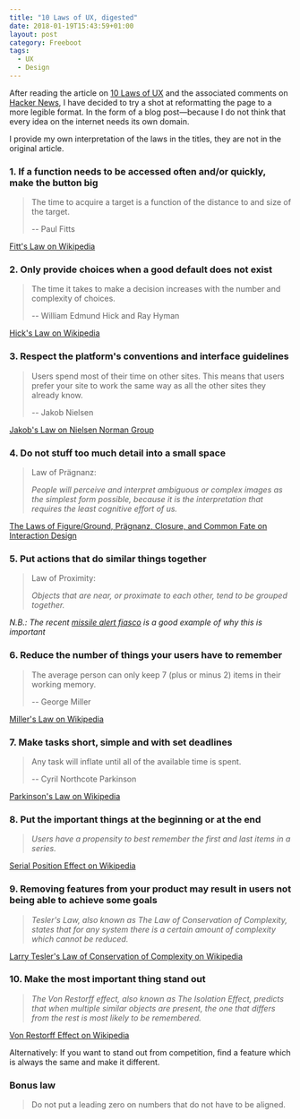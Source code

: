 ```yaml
---
title: "10 Laws of UX, digested"
date: 2018-01-19T15:43:59+01:00
layout: post
category: Freeboot
tags:
  - UX
  - Design
---
```


After reading the article on [10 Laws of UX](https://lawsofux.com/) and the associated comments on [Hacker News](https://news.ycombinator.com/item?id=16185118), I have decided to try a shot at reformatting the page to a more legible format. In the form of a blog post—because I do not think that every idea on the internet needs its own domain.

I provide my own interpretation of the laws in the titles, they are not in the original article.

### 1. If a function needs to be accessed often and/or quickly, make the button big

> The time to acquire a target is a function of the distance to and size of the target.
> 
> -- Paul Fitts

[Fitt's Law on Wikipedia](https://en.wikipedia.org/wiki/Fitts%27s_law)

### 2. Only provide choices when a good default does not exist

> The time it takes to make a decision increases with the number and complexity of choices.
>
> -- William Edmund Hick and Ray Hyman

[Hick's Law on Wikipedia](https://en.wikipedia.org/wiki/Hick%27s_law)

### 3. Respect the platform's conventions and interface guidelines

> Users spend most of their time on other sites. This means that users prefer your site to work the same way as all the other sites they already know.
>
> -- Jakob Nielsen

[Jakob's Law on Nielsen Norman Group](https://www.nngroup.com/videos/jakobs-law-internet-ux/)

### 4. Do not stuff too much detail into a small space

> Law of Prägnanz:
>
> _People will perceive and interpret ambiguous or complex images as the simplest form possible, because it is the interpretation that requires the least cognitive effort of us._

[The Laws of Figure/Ground, Prägnanz, Closure, and Common Fate on Interaction Design](https://www.interaction-design.org/literature/article/the-laws-of-figure-ground-praegnanz-closure-and-common-fate-gestalt-principles-3)

### 5. Put actions that do similar things together

> Law of Proximity:
>
> _Objects that are near, or proximate to each other, tend to be grouped together._

_N.B.: The recent [missile alert fiasco](https://twitter.com/CivilBeat/status/953127542050795520) is a good example of why this is important_

### 6. Reduce the number of things your users have to remember 

> The average person can only keep 7 (plus or minus 2) items in their working memory.
> 
> -- George Miller

[Miller's Law on Wikipedia](https://en.wikipedia.org/wiki/Miller%27s_law)

### 7. Make tasks short, simple and with set deadlines

> Any task will inflate until all of the available time is spent.
> 
> -- Cyril Northcote Parkinson

[Parkinson's Law on Wikipedia](https://en.wikipedia.org/wiki/Parkinson%27s_law)

### 8. Put the important things at the beginning or at the end

> _Users have a propensity to best remember the first and last items in a series._

[Serial Position Effect on Wikipedia](https://en.wikipedia.org/wiki/Serial-position_effect)

### 9. Removing features from your product may result in users not being able to achieve some goals

> _Tesler's Law, also known as The Law of Conservation of Complexity, states that for any system there is a certain amount of complexity which cannot be reduced._

[Larry Tesler's Law of Conservation of Complexity on Wikipedia](https://en.wikipedia.org/wiki/Law_of_conservation_of_complexity)

### 10. Make the most important thing stand out

> _The Von Restorff effect, also known as The Isolation Effect, predicts that when multiple similar objects are present, the one that differs from the rest is most likely to be remembered._

[Von Restorff Effect on Wikipedia](https://en.wikipedia.org/wiki/Von_Restorff_effect)

Alternatively: If you want to stand out from competition, find a feature which is always the same and make it different.

### Bonus law

> Do not put a leading zero on numbers that do not have to be aligned.
